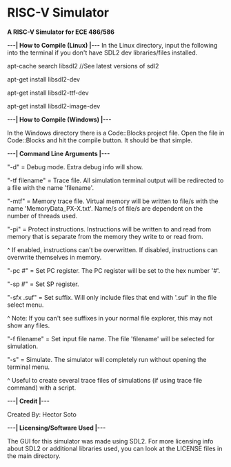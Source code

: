 # RISC-V Simulator
**A RISC-V Simulator for ECE 486/586**

**---| How to Compile (Linux) |---**
In the Linux directory, input the following into the terminal if you don't have SDL2 dev libraries/files installed.

apt-cache search libsdl2            //See latest versions of sdl2

apt-get install libsdl2-dev

apt-get install libsdl2-ttf-dev

apt-get install libsdl2-image-dev

**---| How to Compile (Windows) |---**

In the Windows directory there is a Code::Blocks project file.
Open the file in Code::Blocks and hit the compile button. It should be that simple.

**---| Command Line Arguments |---**

"-d" = Debug mode. Extra debug info will show.

"-tf filename" = Trace file. All simulation terminal output will be redirected to a file with the name 'filename'.

"-mtf" = Memory trace file. Virtual memory will be written to file/s with the name 'MemoryData_PX-X.txt'. Name/s of file/s are dependent on the number of threads used.

"-pi" = Protect instructions. Instructions will be written to and read from memory that is separate from the memory they write to or read from.

^ If enabled, instructions can't be overwritten. If disabled, instructions can overwrite themselves in memory.

"-pc #" = Set PC register. The PC register will be set to the hex number '#'.

"-sp #" = Set SP register.

"-sfx .suf" = Set suffix. Will only include files that end with '.suf' in the file select menu.

^ Note: If you can't see suffixes in your normal file explorer, this may not show any files.

"-f filename" = Set input file name. The file 'filename' will be selected for simulation.

"-s" = Simulate. The simulator will completely run without opening the terminal menu.

^ Useful to create several trace files of simulations (if using trace file command) with a script.

**---| Credit |---**

Created By: Hector Soto

**---| Licensing/Software Used |---**

The GUI for this simulator was made using SDL2. For more licensing info about SDL2 or additional libraries used, you can look at the LICENSE files in the main directory.

